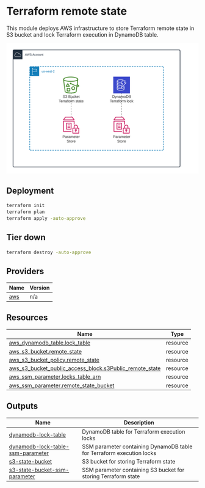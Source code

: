 <!-- BEGIN_TF_DOCS -->
# Terraform remote state

This module deploys AWS infrastructure to store Terraform remote state in S3 bucket and lock Terraform execution in DynamoDB table.

![Terraform remote state](img/Remote-state.png)

## Deployment

```sh
terraform init
terraform plan
terraform apply -auto-approve
```

## Tier down

```sh
terraform destroy -auto-approve
```
## Providers

| Name | Version |
|------|---------|
| <a name="provider_aws"></a> [aws](#provider\_aws) | n/a |
## Resources

| Name | Type |
|------|------|
| [aws_dynamodb_table.lock_table](https://registry.terraform.io/providers/hashicorp/aws/latest/docs/resources/dynamodb_table) | resource |
| [aws_s3_bucket.remote_state](https://registry.terraform.io/providers/hashicorp/aws/latest/docs/resources/s3_bucket) | resource |
| [aws_s3_bucket_policy.remote_state](https://registry.terraform.io/providers/hashicorp/aws/latest/docs/resources/s3_bucket_policy) | resource |
| [aws_s3_bucket_public_access_block.s3Public_remote_state](https://registry.terraform.io/providers/hashicorp/aws/latest/docs/resources/s3_bucket_public_access_block) | resource |
| [aws_ssm_parameter.locks_table_arn](https://registry.terraform.io/providers/hashicorp/aws/latest/docs/resources/ssm_parameter) | resource |
| [aws_ssm_parameter.remote_state_bucket](https://registry.terraform.io/providers/hashicorp/aws/latest/docs/resources/ssm_parameter) | resource |
## Outputs

| Name | Description |
|------|-------------|
| <a name="output_dynamodb-lock-table"></a> [dynamodb-lock-table](#output\_dynamodb-lock-table) | DynamoDB table for Terraform execution locks |
| <a name="output_dynamodb-lock-table-ssm-parameter"></a> [dynamodb-lock-table-ssm-parameter](#output\_dynamodb-lock-table-ssm-parameter) | SSM parameter containing DynamoDB table for Terraform execution locks |
| <a name="output_s3-state-bucket"></a> [s3-state-bucket](#output\_s3-state-bucket) | S3 bucket for storing Terraform state |
| <a name="output_s3-state-bucket-ssm-parameter"></a> [s3-state-bucket-ssm-parameter](#output\_s3-state-bucket-ssm-parameter) | SSM parameter containing S3 bucket for storing Terraform state |
<!-- END_TF_DOCS -->